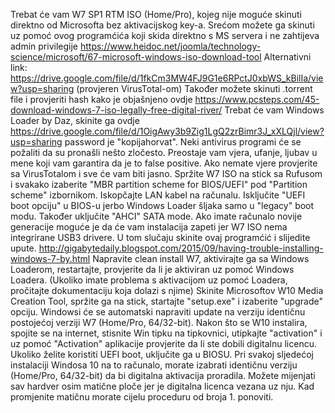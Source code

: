 Trebat će vam W7 SP1 RTM ISO (Home/Pro), kojeg  nije moguće skinuti direktno od Microsofta bez aktivacijskog key-a. 
Srećom možete ga skinuti uz pomoć ovog programćića koji skida direktno s MS servera i ne zahtijeva admin privilegije https://www.heidoc.net/joomla/technology-science/microsoft/67-microsoft-windows-iso-download-tool 
Alternativni link: https://drive.google.com/file/d/1fkCm3MW4FJ9G1e6RPctJ0xbWS_kBilIa/view?usp=sharing (provjeren VirusTotal-om)
Također možete skinuti .torrent file i provjeriti hash kako je objašnjeno ovdje https://www.pcsteps.com/45-download-windows-7-iso-legally-free-digital-river/
Trebat će vam Windows Loader by Daz, skinite ga ovdje https://drive.google.com/file/d/1OigAwy3b9Zig1LgQ2zrBimr3J_xXLQjl/view?usp=sharing password je "kopijahorvat". Neki antivirus programi će se požaliti da su pronašli nešto zločesto. Preostaje vam vjera, ufanje, ljubav u mene koji vam garantira da je to false positive. Ako nemate vjere provjerite sa VirusTotalom i sve će vam biti jasno.
Spržite W7 ISO na stick sa Rufusom i svakako izaberite "MBR partition scheme for BIOS/UEFI" pod "Partition scheme" izbornikom.
Iskopčajte LAN kabel na računalu.
Isključite "UEFI boot opciju" u BIOS-u jerbo Windows Loader šljaka samo u "legacy" boot modu. Također uključite "AHCI" SATA mode.
Ako imate računalo novije generacije moguće je da će vam instalacija zapeti jer W7 ISO nema integrirane USB3 drivere. U tom slučaju skinite ovaj programćić i slijedite upute.
http://gigabytedaily.blogspot.com/2015/09/having-trouble-installing-windows-7-by.html
Napravite clean install W7, aktivirajte ga sa Windows Loaderom, restartajte, provjerite da li je aktiviran uz pomoć Windows Loadera.
(Ukoliko imate problema s aktivacijom uz pomoć Loadera, pročitajte dokumentaciju koja dolazi s njime)
Skinite Microsoftov W10  Media Creation Tool, spržite ga na stick, startajte "setup.exe" i izaberite "upgrade" opciju.
Windowsi će se automatski napraviti update na verziju identičnu postojećoj verziji W7 (Home/Pro, 64/32-bit).
Nakon što se W10 instalira, spojite se na internet, stisnite Win tipku na tipkovnici, utipkajte "activation" i uz pomoć "Activation" aplikacije provjerite da li ste dobili digitalnu licencu.
Ukoliko želite koristiti UEFI boot, uključite ga u BIOSU.
Pri svakoj sljedećoj instalaciji Windosa 10 na to računalo, morate izabrati identičnu verziju (Home/Pro, 64/32-bit) da bi digitalna aktivacija proradila.
Možete mijenjati sav hardver osim matične ploče jer je digitalna licenca vezana uz nju. Kad promjenite matičnu morate cijelu proceduru od broja 1. ponoviti.
